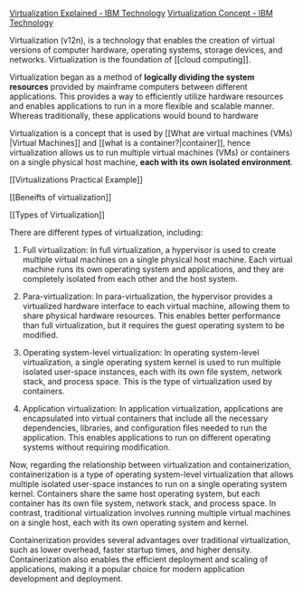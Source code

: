 [Virtualization Explained - IBM Technology](https://www.youtube.com/watch?v=FZR0rG3HKIk)
[Virtualization Concept - IBM Technology](https://www.ibm.com/topics/virtualization)

Virtualization (v12n), is a technology that enables the creation of virtual versions of computer hardware, operating systems, storage devices, and networks. Virtualization is the foundation of [[cloud computing]].

Virtualization began as a method of **logically dividing the system resources** provided by mainframe computers between different applications. This provides a way to efficiently utilize hardware resources and enables applications to run in a more flexible and scalable manner.
Whereas traditionally, these applications would bound to hardware


Virtualization is a concept that is used by [[What are virtual machines (VMs) |Virtual Machines]] and [[what is a container?|container]], hence virtualization allows us to run multiple virtual machines (VMs) or containers on a single physical host machine, **each with its own isolated environment**. 


[[Virtualizations Practical Example]]

[[Beneifts of virtualization]]

[[Types of Virtualization]]



There are different types of virtualization, including:

1.  Full virtualization: In full virtualization, a hypervisor is used to create multiple virtual machines on a single physical host machine. Each virtual machine runs its own operating system and applications, and they are completely isolated from each other and the host system.
    
2.  Para-virtualization: In para-virtualization, the hypervisor provides a virtualized hardware interface to each virtual machine, allowing them to share physical hardware resources. This enables better performance than full virtualization, but it requires the guest operating system to be modified.
    
3.  Operating system-level virtualization: In operating system-level virtualization, a single operating system kernel is used to run multiple isolated user-space instances, each with its own file system, network stack, and process space. This is the type of virtualization used by containers.
    
4.  Application virtualization: In application virtualization, applications are encapsulated into virtual containers that include all the necessary dependencies, libraries, and configuration files needed to run the application. This enables applications to run on different operating systems without requiring modification.
    

Now, regarding the relationship between virtualization and containerization, containerization is a type of operating system-level virtualization that allows multiple isolated user-space instances to run on a single operating system kernel. Containers share the same host operating system, but each container has its own file system, network stack, and process space. In contrast, traditional virtualization involves running multiple virtual machines on a single host, each with its own operating system and kernel.

Containerization provides several advantages over traditional virtualization, such as lower overhead, faster startup times, and higher density. Containerization also enables the efficient deployment and scaling of applications, making it a popular choice for modern application development and deployment.